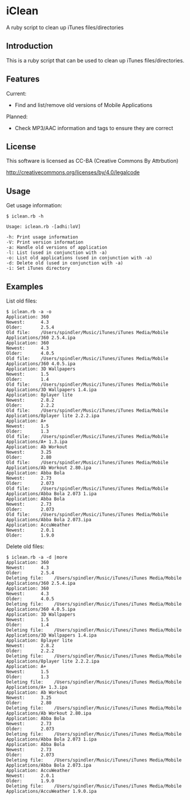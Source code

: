 iClean
======

A ruby script to clean up iTunes files/directories

Introduction
------------

This is a ruby script that can be used to clean up iTunes files/directories.

Features
--------

Current:

- Find and list/remove old versions of Mobile Applications

Planned:

- Check MP3/AAC information and tags to ensure they are correct

License
-------

This software is licensed as CC-BA (Creative Commons By Attrbution)

http://creativecommons.org/licenses/by/4.0/legalcode

Usage
-----

Get usage information:

```
$ iclean.rb -h

Usage: iclean.rb -[adhi:loV]

-h: Print usage information
-V: Print version information
-a: Handle old versions of application
-l: List (used in conjunction with -a)
-o: List old applications (used in conjunction with -a)
-d: Delete old (used in conjunction with -a)
-i: Set iTunes directory
```

Examples
--------

List old files:

```
$ iclean.rb -a -o
Application: 360
Newest:      4.3
Older:       2.5.4
Old file:    /Users/spindler/Music/iTunes/iTunes Media/Mobile Applications/360 2.5.4.ipa
Application: 360
Newest:      4.3
Older:       4.0.5
Old file:    /Users/spindler/Music/iTunes/iTunes Media/Mobile Applications/360 4.0.5.ipa
Application: 3D Wallpapers
Newest:      1.5
Older:       1.4
Old file:    /Users/spindler/Music/iTunes/iTunes Media/Mobile Applications/3D Wallpapers 1.4.ipa
Application: 8player lite
Newest:      2.8.2
Older:       2.2.2
Old file:    /Users/spindler/Music/iTunes/iTunes Media/Mobile Applications/8player lite 2.2.2.ipa
Application: A+
Newest:      1.5
Older:       1.3
Old file:    /Users/spindler/Music/iTunes/iTunes Media/Mobile Applications/A+ 1.3.ipa
Application: Ab Workout
Newest:      3.25
Older:       2.80
Old file:    /Users/spindler/Music/iTunes/iTunes Media/Mobile Applications/Ab Workout 2.80.ipa
Application: Abba Bola
Newest:      2.73
Older:       2.073
Old file:    /Users/spindler/Music/iTunes/iTunes Media/Mobile Applications/Abba Bola 2.073 1.ipa
Application: Abba Bola
Newest:      2.73
Older:       2.073
Old file:    /Users/spindler/Music/iTunes/iTunes Media/Mobile Applications/Abba Bola 2.073.ipa
Application: AccuWeather
Newest:      2.0.1
Older:       1.9.0
```

Delete old files:

```
$ iclean.rb -a -d |more
Application: 360
Newest:      4.3
Older:       2.5.4
Deleting file:    /Users/spindler/Music/iTunes/iTunes Media/Mobile Applications/360 2.5.4.ipa
Application: 360
Newest:      4.3
Older:       4.0.5
Deleting file:    /Users/spindler/Music/iTunes/iTunes Media/Mobile Applications/360 4.0.5.ipa
Application: 3D Wallpapers
Newest:      1.5
Older:       1.4
Deleting file:    /Users/spindler/Music/iTunes/iTunes Media/Mobile Applications/3D Wallpapers 1.4.ipa
Application: 8player lite
Newest:      2.8.2
Older:       2.2.2
Deleting file:    /Users/spindler/Music/iTunes/iTunes Media/Mobile Applications/8player lite 2.2.2.ipa
Application: A+
Newest:      1.5
Older:       1.3
Deleting file:    /Users/spindler/Music/iTunes/iTunes Media/Mobile Applications/A+ 1.3.ipa
Application: Ab Workout
Newest:      3.25
Older:       2.80
Deleting file:    /Users/spindler/Music/iTunes/iTunes Media/Mobile Applications/Ab Workout 2.80.ipa
Application: Abba Bola
Newest:      2.73
Older:       2.073
Deleting file:    /Users/spindler/Music/iTunes/iTunes Media/Mobile Applications/Abba Bola 2.073 1.ipa
Application: Abba Bola
Newest:      2.73
Older:       2.073
Deleting file:    /Users/spindler/Music/iTunes/iTunes Media/Mobile Applications/Abba Bola 2.073.ipa
Application: AccuWeather
Newest:      2.0.1
Older:       1.9.0
Deleting file:    /Users/spindler/Music/iTunes/iTunes Media/Mobile Applications/AccuWeather 1.9.0.ipa
```
